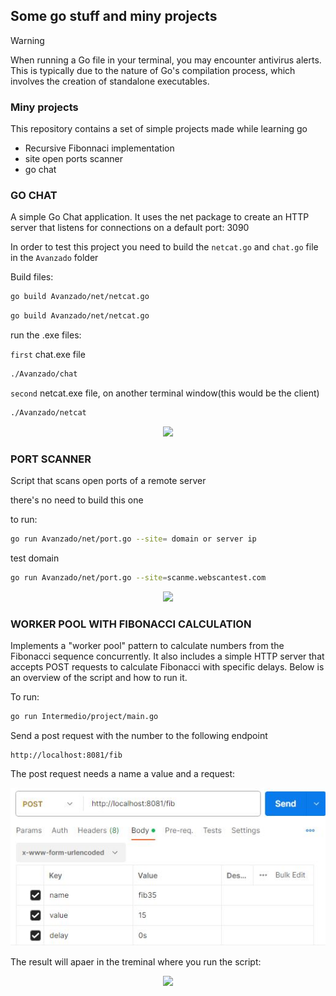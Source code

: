 ## Some go stuff and miny projects

> [!WARNING]  
> When running a Go file in your terminal, you may encounter antivirus alerts. This is typically due to the nature of Go's compilation process, which involves the creation of standalone executables.


### Miny projects
This repository contains a set of simple projects made while learning go
- Recursive Fibonnaci implementation
- site open ports scanner
- go chat


### GO CHAT
A simple Go Chat application. It uses the net package to create an HTTP server that listens for connections on a default port: 3090

In order to test this project you need to build the `netcat.go` and `chat.go` file in the `Avanzado` folder

Build files:
```bash
go build Avanzado/net/netcat.go
```

```bash
go build Avanzado/net/netcat.go
```

run the .exe files:

 `first` chat.exe file 
```bash
./Avanzado/chat
```
`second` netcat.exe file, on another terminal window(this would be the client)
```bash
./Avanzado/netcat
```

<p align="center">
<img src="readmeImages/goChat (1).gif">
</p>

### PORT SCANNER
Script that scans open ports of a remote server

there's no need to build this one

to run:
```bash
go run Avanzado/net/port.go --site= domain or server ip
```

test domain
```bash
go run Avanzado/net/port.go --site=scanme.webscantest.com
```
<p align="center">
<img src="readmeImages/PortScanner.gif">
</p>

### WORKER POOL WITH FIBONACCI CALCULATION
Implements a "worker pool" pattern to calculate numbers from the Fibonacci sequence concurrently. It also includes a simple HTTP server that accepts POST requests to calculate Fibonacci with specific delays. Below is an overview of the script and how to run it.

To run:
```bash
go run Intermedio/project/main.go
```

Send a post request with the number to the following endpoint
    
    http://localhost:8081/fib

The post request needs a name a value and a request:

<p align="center">
<img src="readmeImages/fiboRequest.JPG">
</p>

The result will apaer in the treminal where you run the script:

<p align="center">
<img src="readmeImages/fiboGo (1).gif">
</p>